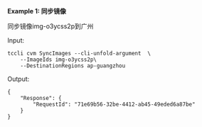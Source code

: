 **Example 1: 同步镜像**

同步镜像img-o3ycss2p到广州

Input: 

```
tccli cvm SyncImages --cli-unfold-argument  \
    --ImageIds img-o3ycss2p\
    --DestinationRegions ap-guangzhou
```

Output: 
```
{
    "Response": {
        "RequestId": "71e69b56-32be-4412-ab45-49eded6a87be"
    }
}
```

